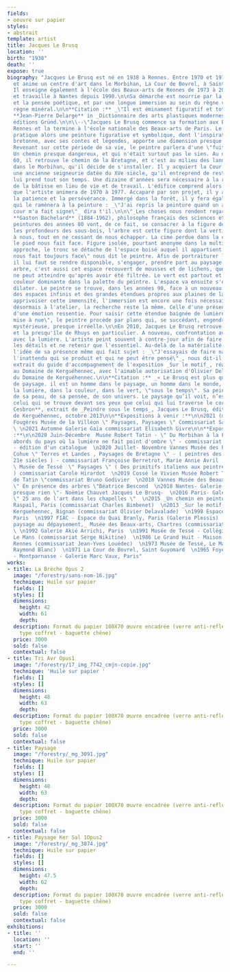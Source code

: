 ```yaml
---
fields:
- oeuvre sur papier
styles:
- abstrait
template: artist
title: Jacques Le Brusq
location: ''
birth: "1938"
death: ''
expose: true
biography: "Jacques Le Brusq est né en 1938 à Rennes. Entre 1970 et 1977, il crée
  et anime un centre d'art dans le Morbihan, La Cour de Bovrel, à Saint Guyomard.
  Il enseigne également à l'école des Beaux-arts de Rennes de 1973 à 2000. Il vit
  et travaille à Nantes depuis 1990.\n\nSa démarche est nourrie par la philosophie
  et la pensée poétique, et par une longue immersion au sein du règne végétal et du
  règne minéral.\n\n**Citation :** _\"Il est éminament figuratif et totalement abstrait.\"_
  **Jean-Pierre Delarge** in _Dictionnaire des arts plastiques modernes et contemporains_,
  éditions Gründ.\n\n\\--\"Jacques Le Brusq commence sa formation aux Beaux-arts de
  Rennes et la termine à l'école nationale des Beaux-arts de Paris. Le jeune peintre
  pratique alors une peinture figurative et symbolique, dont l'inspiration de la terre
  bretonne, avec ses contes et légendes, apporte une dimension presque fantastique.
  Revenant sur cette période de sa vie, le peintre parlera d'une \"fuite face au réel\".
  Un chemin presque dangereux, et qui n'était surtout pas le sien. Au début des années
  60, il retrouve le chemin de la Bretagne, et c'est au milieu des landes de Lanvaux,
  dans le Morbihan, qu'il décide de s'installer. Il y acquiert la Cour de Bovrel,
  une ancienne seigneurie datée du XVe siècle, qu'il entreprend de restaurer. Le chantier
  lui prend tout son temps. Une dizaine d'années sera nécessaire à la réhabilitation
  de la bâtisse en lieu de vie et de travail. L'édifice comprend alors un espace d'exposition
  que l'artiste animera de 1970 à 1977. Accaparé par son projet, il y a surtout appris
  la patience et la persévérance. Immergé dans la forêt, il y fera également la rencontre
  qui le ramènera à la peinture : _\"J'ai repris la peinture quand un arbre de la
  cour m'a fait signe\"_ dira t'il.\n\n\"_Les choses nous rendent regard pour regard_\"
  **Gaston Bachelard** (1884-1962), philosophe français des sciences et de la poésie.\n\nLes
  peintures des années 80 vont, de ce fait, se consacrer à la figure de l'arbre. Dans
  les profondeurs des sous-bois, l'arbre est cette figure dont la verticalité s'impose
  à nous, tout en ne cessant de nous échapper. La cime perdue dans la canopée, seul
  le pied nous fait face. Figure isolée, pourtant anonyme dans la multitude, à notre
  approche, le tronc se détache de l'espace boisé auquel il appartient. \"Un arbre
  nous fait toujours face\" nous dit le peintre. Afin de portraiturer le végétal,
  il lui faut se rendre disponible, s'engager, prendre part au paysage. Le pied d'un
  arbre, c'est aussi cet espace recouvert de mousses et de lichens, que la lumière
  ne peut atteindre qu'après avoir été filtrée. Le vert est partout et s'impose comme
  couleur dominante dans la palette du peintre. L'espace va ensuite s'élargir, se
  dilater. Le peintre se trouve, dans les années 90, face à un nouveau paysage, celui
  des espaces infinis et des grandes étendues propres aux plaines de la Beauce. Pour
  apprivoiser cette immensité, l'immersion est encore une fois nécessaire. S'il travaille
  désormais à l'atelier, la recherche reste la même. Celle d'une présence, d'une évidence,
  d'une émotion ressentie. Pour saisir cette étendue baignée de lumière, cette \"terre
  mise à nue\", le peintre procède par plans qui, se succédant, engendrent une profondeur
  mystérieuse, presque irréelle.\n\nEn 2010, Jacques Le Brusq retrouve la Bretagne
  et la presqu'île de Rhuys en particulier. A nouveau, confrontation avec le paysage,
  avec la lumière. L'artiste peint souvent à contre-jour afin de faire disparaître
  les détails et ne retenir que l'essentiel. Au-delà de la matérialité du motif, c'est
  l'idée de sa présence même qui fait sujet : _\"J'essayais de faire naître la peinture,
  l'inattendu qui se produit et qui ne peut être pensé\"_, nous dit-il._\"--_\n\nTexte
  extrait du guide d'accompagnement de l'exposition _Sur le motif_, réalisée en 2013
  au Domaine de Kerguéhennec, avec l'aimable autorisation d'Olivier Delavalade et
  du Domaine de Kerguéhennec.\n\n**Citation :** _« Le Brusq est plus qu’un peintre
  de paysage. il est un homme dans le paysage, un homme dans le monde, un homme dans
  la lumière, dans la couleur, dans le vert, \"sous le temps\". Sa peinture est l’intérieur
  de sa peau, de sa pensée, de son univers. Le paysage qu’il voit, n’est pas tant
  celui qui se trouve devant ses yeux que celui qui lui traverse le corps. »_  \n**Christophe
  Cesbron**, extrait de _Peindre sous le temps_, Jacques Le Brusq, éditions Domaine
  de Kerguéhennec, octobre 2013\n\n**Expositions à venir :**\n\n2021 (mai-septembre)
  Fougères Musée de la Villéon \" Paysages, Paysages \" Commissariat Samuel Linard
  \ \n2021 Automne Galerie Gaïa commissariat Elisabeth Givre\n\n**Expositions personnelles
  :**\n\n2020 Juin-Décembre  Musée Robert Tatin - \" Du Morbihan à la Frénouse, aux
  abords du pays où la lumière ne fait point d'ombre \" - commissariat Bruno Godivier
  - édition d'un catalogue  \n2020 Juillet- Novembre Vannes Musée des Beaux-Arts  La
  Cohue \" Terres et Landes , Paysages de Bretagne \" - ( peintres des 19e, 2Oe ,
  21e siècles ) - commissariat Françoise Berretrot, Marie Annie Avril  \n2019 Le Mans
  \ Musée de Tessé  \" Paysages \" ( Des primitifs italiens aux peintres contemporains
  ) commissariat Carole Hirardot  \n2019 Cossé le Vivien Musée Robert Tatin \" Ô temps
  de Tatin \"commissariat Bruno Godivier  \n2018 Vannes Musée des Beaux-Arts La Cohue
  \" En présence des arbres \"Béatrice Bescond  \n2018 Nantes- Galerie RDV- \" Ce
  presque rien \"- Noémie Chauvet Jacques Le Brusq-  \n2016 Paris- Galerie Jean Fournier
  \" 25 ans de l'art dans les chapelles \"  \n2015 _Un chemin en peinture_, Atelier
  Raspail, Paris (commissariat Charles Bimbenet)  \n2013 _Sur le motif_, Domaine de
  Kerguehennec, Bignan (commissariat Olivier Delavalade)  \n1998 Espace Sophie Barrouyer,
  Paris  \n1997 FIAC - Espace du Quai Branly, Paris (Galerie Plessis)  \n1996 _Du
  paysage au dépaysement,_ Musée des Beaux-arts, Chartres (commissariat Maïthé Valles-Bled)
  \ \n1992 Galerie Akié Arrichi, Paris  \n1991 Musée de Tessé - Collégiale Saint-Pierre-La-Cour,
  Le Mans (commissariat Serge Nikitine)  \n1986 Le Grand Huit - Maison de la Culture,
  Rennes (commissariat Jean-Yves Louédec)  \n1973 Musée de Tessé, Le Mans (commissariat
  Raymond Blanc)  \n1971 La Cour de Bovrel, Saint Guyomard  \n1965 Foyer des artistes
  - Montparnasse - Galerie Marc Vaux, Paris"
works:
- title: La Brèche Opus 2
  image: "/forestry/sans-nom-16.jpg"
  technique: Huile sur papier
  fields: []
  styles: []
  dimensions:
    height: 42
    width: 61
    depth: 
  description: Format du papier 100X70 œuvre encadrée (verre anti-reflet - encadrement
    type coffret - baguette chêne)
  price: 3000
  sold: false
  contextual: false
- title: Tri Avr Opus1
  image: "/forestry/17_img_7742_cmjn-copie.jpg"
  technique: 'Huile sur papier '
  fields: []
  styles: []
  dimensions:
    height: 48
    width: 63
    depth: 
  description: Format du papier 100X70 œuvre encadrée (verre anti-reflet - encadrement
    type coffret - baguette chêne)
  price: 3000
  sold: false
  contextual: false
- title: Paysage
  image: "/forestry/_mg_3091.jpg"
  technique: Huile sur papier
  fields: []
  styles: []
  dimensions:
    height: 48
    width: 63
    depth: 
  description: Format du papier 100X70 œuvre encadrée (verre anti-reflet - encadrement
    type coffret - baguette chêne)
  price: 3000
  sold: false
  contextual: false
- title: Paysage Ker Sal 1Opus2
  image: "/forestry/_mg_3074.jpg"
  technique: Huile sur papier
  fields: []
  styles: []
  dimensions:
    height: 47.5
    width: 62
    depth: 
  description: Format du papier 100X70 œuvre encadrée (verre anti-reflet - encadrement
    type coffret - baguette chêne)
  price: 3000
  sold: false
  contextual: false
exhibitions:
- title: ''
  location: ''
  start: ''
  end: ''

---
```

